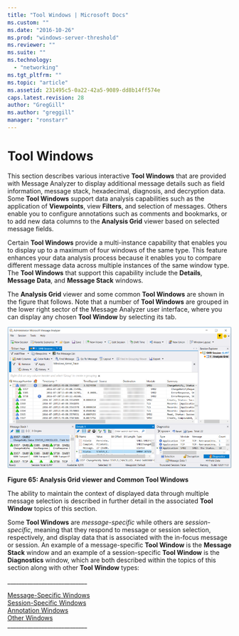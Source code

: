 ```yaml
---
title: "Tool Windows | Microsoft Docs"
ms.custom: ""
ms.date: "2016-10-26"
ms.prod: "windows-server-threshold"
ms.reviewer: ""
ms.suite: ""
ms.technology: 
  - "networking"
ms.tgt_pltfrm: ""
ms.topic: "article"
ms.assetid: 231495c5-0a22-42a5-9089-dd8b14ff574e
caps.latest.revision: 28
author: "GregGill"
ms.author: "greggill"
manager: "ronstarr"
---
```

# Tool Windows
This section describes various interactive **Tool Windows** that are provided with Message Analyzer to display additional message details such as field information, message stack, hexadecimal, diagnosis, and decryption data. Some **Tool Windows** support data analysis capabilities such as the application of **Viewpoints**, view **Filters**, and selection of messages. Others enable you to configure annotations such as comments and bookmarks, or to add new data columns to the **Analysis Grid** viewer based on selected message fields.  
  
 Certain **Tool Windows** provide a multi-instance capability that enables you to display up to a maximum of four windows of the same type. This feature enhances your data analysis process because it enables you to compare different message data across multiple instances of the same window type. The **Tool Windows** that support this capability include the **Details**, **Message Data**, and **Message Stack** windows.  
  
 The **Analysis Grid** viewer and some common **Tool Windows** are shown in the figure that follows. Note that a number of **Tool Windows** are grouped in the lower right sector of the Message Analyzer user interface, where you can display any chosen **Tool Window** by selecting its  tab.  
  
 ![Analysis Grid viewer and Common Tool Windows](media/fig65-analysis-grid-viewer-and-common-tool-windows.png "Fig65-Analysis Grid viewer and Common Tool Windows")  
  
 **Figure 65: Analysis Grid viewer and Common Tool Windows**  
  
 The ability to maintain the context of displayed data through multiple message selection is described in further detail in the associated **Tool Window** topics of this section.  
  
 Some **Tool Windows** are *message-specific* while others are *session-specific*, meaning that they respond to message or session selection, respectively, and display data that is associated with the in-focus message or session. An example of a message-specific **Tool Window** is the **Message Stack** window and an example of a session-specific **Tool Window** is the **Diagnostics** window, which are both described within the topics of this section along with other **Tool Window** types:  
  
 ___________________________\_  
  
 [Message-Specific Windows](message-specific-windows.md)   
 [Session-Specific Windows](session-specific-windows.md)   
 [Annotation Windows](annotation-windows.md)   
 [Other Windows](other-windows.md)   
___________________________\_
